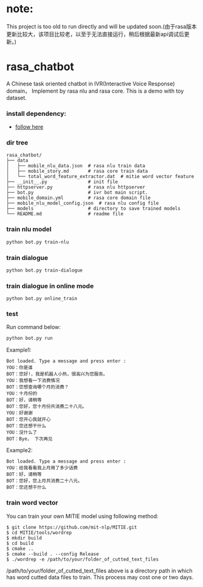 # note:
This project is too old to run directly and will be updated soon.(由于rasa版本更新比较大，该项目比较老，以至于无法直接运行，稍后根据最新api调试后更新。)

# rasa_chatbot
A Chinese task oriented chatbot in  IVR(Interactive Voice Response) domain， Implement by rasa nlu and rasa core. This is a demo with toy dataset.

### install dependency:
- [follow here](https://github.com/zqhZY/rasa_chatbot/blob/master/INSTALL.md)

### dir tree
```
rasa_chatbot/
├── data
│   ├── mobile_nlu_data.json  # rasa nlu train data
│   ├── mobile_story.md       # rasa core train data
│   └── total_word_feature_extractor.dat  # mitie word vector feature
├── __init__.py               # init file
├── httpserver.py             # rasa nlu httpserver
├── bot.py                    # ivr bot main script.
├── mobile_domain.yml         # rasa core domain file
├── mobile_nlu_model_config.json  # rasa nlu config file
├── models                    # directory to save trained models
└── README.md                 # readme file

```

### train nlu model
```bash
python bot.py train-nlu
```

### train dialogue
```bash
python bot.py train-dialogue
```
### train dialogue in online mode
```
python bot.py online_train
```

### test
Run command below:
```bash
python bot.py run
```
Example1:
```
Bot loaded. Type a message and press enter : 
YOU：你是谁
BOT：您好!，我是机器人小热，很高兴为您服务。
YOU：我想看一下消费情况
BOT：您想查询哪个月的消费？
YOU：十月份的
BOT：好，请稍等
BOT：您好，您十月份共消费二十八元。
YOU：好谢谢
BOT：您开心我就开心
BOT：您还想干什么
YOU：没什么了
BOT：Bye， 下次再见

```
Example2:
```
Bot loaded. Type a message and press enter : 
YOU：给我看看我上月用了多少话费
BOT：好，请稍等
BOT：您好，您上月共消费二十八元。
BOT：您还想干什么

```

### train word vector

You can train your own MITIE model using following method:
```
$ git clone https://github.com/mit-nlp/MITIE.git
$ cd MITIE/tools/wordrep
$ mkdir build
$ cd build
$ cmake ..
$ cmake --build . --config Release
$ ./wordrep -e /path/to/your/folder_of_cutted_text_files
```
/path/to/your/folder_of_cutted_text_files above is a directory path in which has word cutted data files to train. This process may cost one or two days.

